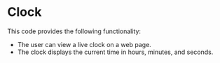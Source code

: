 # Clock

This code provides the following functionality:

- The user can view a live clock on a web page.
- The clock displays the current time in hours, minutes, and seconds.

